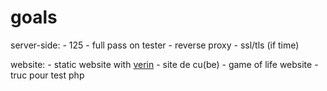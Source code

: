 # goals

server-side: 
    - 125
    - full pass on tester
    - reverse proxy
    - ssl/tls (if time)

website: 
    - static website with [verin](https://github.com/traxys/verin)
    - site de cu(be)
    - game of life website
    - truc pour test php
